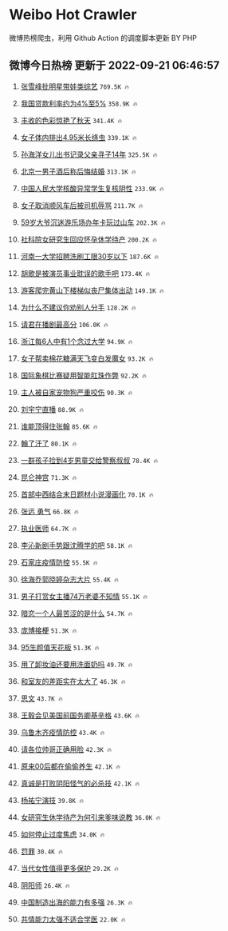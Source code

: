 # Weibo Hot Crawler 



微博热榜爬虫，利用 Github Action 的调度脚本更新 BY PHP 


## 微博今日热榜 更新于 2022-09-21 06:46:57 
1. [张雪峰批明星带娃类综艺](https://s.weibo.com/weibo?q=%23%E5%BC%A0%E9%9B%AA%E5%B3%B0%E6%89%B9%E6%98%8E%E6%98%9F%E5%B8%A6%E5%A8%83%E7%B1%BB%E7%BB%BC%E8%89%BA%23&t=31&band_rank=1&Refer=top) `769.5K 🔥` 

1. [我国贷款利率约为4%至5%](https://s.weibo.com/weibo?q=%23%E6%88%91%E5%9B%BD%E8%B4%B7%E6%AC%BE%E5%88%A9%E7%8E%87%E7%BA%A6%E4%B8%BA4%25%E8%87%B35%25%23&t=31&band_rank=2&Refer=top) `358.9K 🔥` 

1. [丰收的色彩惊艳了秋天](https://s.weibo.com/weibo?q=%23%E4%B8%B0%E6%94%B6%E7%9A%84%E8%89%B2%E5%BD%A9%E6%83%8A%E8%89%B3%E4%BA%86%E7%A7%8B%E5%A4%A9%23&t=31&band_rank=3&Refer=top) `341.4K 🔥` 

1. [女子体内排出4.95米长绦虫](https://s.weibo.com/weibo?q=%23%E5%A5%B3%E5%AD%90%E4%BD%93%E5%86%85%E6%8E%92%E5%87%BA4.95%E7%B1%B3%E9%95%BF%E7%BB%A6%E8%99%AB%23&t=31&band_rank=4&Refer=top) `339.1K 🔥` 

1. [孙海洋女儿出书记录父亲寻子14年](https://s.weibo.com/weibo?q=%23%E5%AD%99%E6%B5%B7%E6%B4%8B%E5%A5%B3%E5%84%BF%E5%87%BA%E4%B9%A6%E8%AE%B0%E5%BD%95%E7%88%B6%E4%BA%B2%E5%AF%BB%E5%AD%9014%E5%B9%B4%23&t=31&band_rank=5&Refer=top) `325.5K 🔥` 

1. [北京一男子酒后称后悔结婚](https://s.weibo.com/weibo?q=%23%E5%8C%97%E4%BA%AC%E4%B8%80%E7%94%B7%E5%AD%90%E9%85%92%E5%90%8E%E7%A7%B0%E5%90%8E%E6%82%94%E7%BB%93%E5%A9%9A%23&t=31&band_rank=6&Refer=top) `313.1K 🔥` 

1. [中国人民大学核酸异常学生复核阴性](https://s.weibo.com/weibo?q=%23%E4%B8%AD%E5%9B%BD%E4%BA%BA%E6%B0%91%E5%A4%A7%E5%AD%A6%E6%A0%B8%E9%85%B8%E5%BC%82%E5%B8%B8%E5%AD%A6%E7%94%9F%E5%A4%8D%E6%A0%B8%E9%98%B4%E6%80%A7%23&t=31&band_rank=7&Refer=top) `233.9K 🔥` 

1. [女子取消顺风车后被司机辱骂](https://s.weibo.com/weibo?q=%23%E5%A5%B3%E5%AD%90%E5%8F%96%E6%B6%88%E9%A1%BA%E9%A3%8E%E8%BD%A6%E5%90%8E%E8%A2%AB%E5%8F%B8%E6%9C%BA%E8%BE%B1%E9%AA%82%23&t=31&band_rank=8&Refer=top) `211.7K 🔥` 

1. [59岁大爷沉迷游乐场办年卡玩过山车](https://s.weibo.com/weibo?q=%2359%E5%B2%81%E5%A4%A7%E7%88%B7%E6%B2%89%E8%BF%B7%E6%B8%B8%E4%B9%90%E5%9C%BA%E5%8A%9E%E5%B9%B4%E5%8D%A1%E7%8E%A9%E8%BF%87%E5%B1%B1%E8%BD%A6%23&t=31&band_rank=9&Refer=top) `202.3K 🔥` 

1. [社科院女研究生回应怀孕休学待产](https://s.weibo.com/weibo?q=%23%E7%A4%BE%E7%A7%91%E9%99%A2%E5%A5%B3%E7%A0%94%E7%A9%B6%E7%94%9F%E5%9B%9E%E5%BA%94%E6%80%80%E5%AD%95%E4%BC%91%E5%AD%A6%E5%BE%85%E4%BA%A7%23&t=31&band_rank=10&Refer=top) `200.2K 🔥` 

1. [河南一大学招聘洗刷工限30岁以下](https://s.weibo.com/weibo?q=%23%E6%B2%B3%E5%8D%97%E4%B8%80%E5%A4%A7%E5%AD%A6%E6%8B%9B%E8%81%98%E6%B4%97%E5%88%B7%E5%B7%A5%E9%99%9030%E5%B2%81%E4%BB%A5%E4%B8%8B%23&t=31&band_rank=11&Refer=top) `187.6K 🔥` 

1. [胡歌是被演员事业耽误的歌手吧](https://s.weibo.com/weibo?q=%23%E8%83%A1%E6%AD%8C%E6%98%AF%E8%A2%AB%E6%BC%94%E5%91%98%E4%BA%8B%E4%B8%9A%E8%80%BD%E8%AF%AF%E7%9A%84%E6%AD%8C%E6%89%8B%E5%90%A7%23&t=31&band_rank=12&Refer=top) `173.4K 🔥` 

1. [游客爬完黄山下楼梯似丧尸集体出动](https://s.weibo.com/weibo?q=%23%E6%B8%B8%E5%AE%A2%E7%88%AC%E5%AE%8C%E9%BB%84%E5%B1%B1%E4%B8%8B%E6%A5%BC%E6%A2%AF%E4%BC%BC%E4%B8%A7%E5%B0%B8%E9%9B%86%E4%BD%93%E5%87%BA%E5%8A%A8%23&t=31&band_rank=13&Refer=top) `149.1K 🔥` 

1. [为什么不建议你劝别人分手](https://s.weibo.com/weibo?q=%23%E4%B8%BA%E4%BB%80%E4%B9%88%E4%B8%8D%E5%BB%BA%E8%AE%AE%E4%BD%A0%E5%8A%9D%E5%88%AB%E4%BA%BA%E5%88%86%E6%89%8B%23&t=31&band_rank=14&Refer=top) `128.2K 🔥` 

1. [请君在播剧最高分](https://s.weibo.com/weibo?q=%23%E8%AF%B7%E5%90%9B%E5%9C%A8%E6%92%AD%E5%89%A7%E6%9C%80%E9%AB%98%E5%88%86%23&t=31&band_rank=15&Refer=top) `106.0K 🔥` 

1. [浙江每6人中有1个念过大学](https://s.weibo.com/weibo?q=%23%E6%B5%99%E6%B1%9F%E6%AF%8F6%E4%BA%BA%E4%B8%AD%E6%9C%891%E4%B8%AA%E5%BF%B5%E8%BF%87%E5%A4%A7%E5%AD%A6%23&t=31&band_rank=16&Refer=top) `94.9K 🔥` 

1. [女子帮卖棉花糖满天飞变白发魔女](https://s.weibo.com/weibo?q=%23%E5%A5%B3%E5%AD%90%E5%B8%AE%E5%8D%96%E6%A3%89%E8%8A%B1%E7%B3%96%E6%BB%A1%E5%A4%A9%E9%A3%9E%E5%8F%98%E7%99%BD%E5%8F%91%E9%AD%94%E5%A5%B3%23&t=31&band_rank=17&Refer=top) `93.2K 🔥` 

1. [国际象棋比赛疑用智能肛珠作弊](https://s.weibo.com/weibo?q=%23%E5%9B%BD%E9%99%85%E8%B1%A1%E6%A3%8B%E6%AF%94%E8%B5%9B%E7%96%91%E7%94%A8%E6%99%BA%E8%83%BD%E8%82%9B%E7%8F%A0%E4%BD%9C%E5%BC%8A%23&t=31&band_rank=18&Refer=top) `92.2K 🔥` 

1. [主人被自家宠物狗严重咬伤](https://s.weibo.com/weibo?q=%23%E4%B8%BB%E4%BA%BA%E8%A2%AB%E8%87%AA%E5%AE%B6%E5%AE%A0%E7%89%A9%E7%8B%97%E4%B8%A5%E9%87%8D%E5%92%AC%E4%BC%A4%23&t=31&band_rank=19&Refer=top) `90.3K 🔥` 

1. [刘宇宁直播](https://s.weibo.com/weibo?q=%23%E5%88%98%E5%AE%87%E5%AE%81%E7%9B%B4%E6%92%AD%23&t=31&band_rank=20&Refer=top) `88.9K 🔥` 

1. [谁能顶得住张翰](https://s.weibo.com/weibo?q=%23%E8%B0%81%E8%83%BD%E9%A1%B6%E5%BE%97%E4%BD%8F%E5%BC%A0%E7%BF%B0%23&t=31&band_rank=21&Refer=top) `85.6K 🔥` 

1. [翰了汗了](https://s.weibo.com/weibo?q=%E7%BF%B0%E4%BA%86%E6%B1%97%E4%BA%86&t=31&band_rank=22&Refer=top) `80.1K 🔥` 

1. [一群孩子捡到4岁男童交给警察叔叔](https://s.weibo.com/weibo?q=%23%E4%B8%80%E7%BE%A4%E5%AD%A9%E5%AD%90%E6%8D%A1%E5%88%B04%E5%B2%81%E7%94%B7%E7%AB%A5%E4%BA%A4%E7%BB%99%E8%AD%A6%E5%AF%9F%E5%8F%94%E5%8F%94%23&t=31&band_rank=23&Refer=top) `78.4K 🔥` 

1. [昆仑神宫](https://s.weibo.com/weibo?q=%E6%98%86%E4%BB%91%E7%A5%9E%E5%AE%AB&t=31&band_rank=24&Refer=top) `71.3K 🔥` 

1. [首部中西结合末日题材小说漫画化](https://s.weibo.com/weibo?q=%23%E9%A6%96%E9%83%A8%E4%B8%AD%E8%A5%BF%E7%BB%93%E5%90%88%E6%9C%AB%E6%97%A5%E9%A2%98%E6%9D%90%E5%B0%8F%E8%AF%B4%E6%BC%AB%E7%94%BB%E5%8C%96%23&t=31&band_rank=25&Refer=top) `70.1K 🔥` 

1. [张远 勇气](https://s.weibo.com/weibo?q=%E5%BC%A0%E8%BF%9C%20%E5%8B%87%E6%B0%94&t=31&band_rank=26&Refer=top) `66.8K 🔥` 

1. [执业医师](https://s.weibo.com/weibo?q=%E6%89%A7%E4%B8%9A%E5%8C%BB%E5%B8%88&t=31&band_rank=27&Refer=top) `64.7K 🔥` 

1. [李沁新剧手势跟沈腾学的吧](https://s.weibo.com/weibo?q=%23%E6%9D%8E%E6%B2%81%E6%96%B0%E5%89%A7%E6%89%8B%E5%8A%BF%E8%B7%9F%E6%B2%88%E8%85%BE%E5%AD%A6%E7%9A%84%E5%90%A7%23&t=31&band_rank=28&Refer=top) `58.1K 🔥` 

1. [石家庄疫情防控](https://s.weibo.com/weibo?q=%23%E7%9F%B3%E5%AE%B6%E5%BA%84%E7%96%AB%E6%83%85%E9%98%B2%E6%8E%A7%23&t=31&band_rank=29&Refer=top) `55.5K 🔥` 

1. [徐海乔郭晓婷杂志大片](https://s.weibo.com/weibo?q=%23%E5%BE%90%E6%B5%B7%E4%B9%94%E9%83%AD%E6%99%93%E5%A9%B7%E6%9D%82%E5%BF%97%E5%A4%A7%E7%89%87%23&t=31&band_rank=30&Refer=top) `55.4K 🔥` 

1. [男子打赏女主播74万老婆不知情](https://s.weibo.com/weibo?q=%23%E7%94%B7%E5%AD%90%E6%89%93%E8%B5%8F%E5%A5%B3%E4%B8%BB%E6%92%AD74%E4%B8%87%E8%80%81%E5%A9%86%E4%B8%8D%E7%9F%A5%E6%83%85%23&t=31&band_rank=31&Refer=top) `55.1K 🔥` 

1. [暗恋一个人最苦涩的是什么](https://s.weibo.com/weibo?q=%23%E6%9A%97%E6%81%8B%E4%B8%80%E4%B8%AA%E4%BA%BA%E6%9C%80%E8%8B%A6%E6%B6%A9%E7%9A%84%E6%98%AF%E4%BB%80%E4%B9%88%23&t=31&band_rank=32&Refer=top) `54.7K 🔥` 

1. [庞博接梗](https://s.weibo.com/weibo?q=%23%E5%BA%9E%E5%8D%9A%E6%8E%A5%E6%A2%97%23&t=31&band_rank=33&Refer=top) `51.3K 🔥` 

1. [95生颜值天花板](https://s.weibo.com/weibo?q=%2395%E7%94%9F%E9%A2%9C%E5%80%BC%E5%A4%A9%E8%8A%B1%E6%9D%BF%23&t=31&band_rank=34&Refer=top) `51.3K 🔥` 

1. [用了卸妆油还要用洗面奶吗](https://s.weibo.com/weibo?q=%23%E7%94%A8%E4%BA%86%E5%8D%B8%E5%A6%86%E6%B2%B9%E8%BF%98%E8%A6%81%E7%94%A8%E6%B4%97%E9%9D%A2%E5%A5%B6%E5%90%97%23&t=31&band_rank=35&Refer=top) `49.7K 🔥` 

1. [和室友的差距实在太大了](https://s.weibo.com/weibo?q=%23%E5%92%8C%E5%AE%A4%E5%8F%8B%E7%9A%84%E5%B7%AE%E8%B7%9D%E5%AE%9E%E5%9C%A8%E5%A4%AA%E5%A4%A7%E4%BA%86%23&t=31&band_rank=36&Refer=top) `46.3K 🔥` 

1. [思文](https://s.weibo.com/weibo?q=%E6%80%9D%E6%96%87&t=31&band_rank=37&Refer=top) `43.7K 🔥` 

1. [王毅会见美国前国务卿基辛格](https://s.weibo.com/weibo?q=%23%E7%8E%8B%E6%AF%85%E4%BC%9A%E8%A7%81%E7%BE%8E%E5%9B%BD%E5%89%8D%E5%9B%BD%E5%8A%A1%E5%8D%BF%E5%9F%BA%E8%BE%9B%E6%A0%BC%23&t=31&band_rank=38&Refer=top) `43.6K 🔥` 

1. [乌鲁木齐疫情防控](https://s.weibo.com/weibo?q=%E4%B9%8C%E9%B2%81%E6%9C%A8%E9%BD%90%E7%96%AB%E6%83%85%E9%98%B2%E6%8E%A7&t=31&band_rank=39&Refer=top) `43.4K 🔥` 

1. [请各位帅哥正确用脸](https://s.weibo.com/weibo?q=%23%E8%AF%B7%E5%90%84%E4%BD%8D%E5%B8%85%E5%93%A5%E6%AD%A3%E7%A1%AE%E7%94%A8%E8%84%B8%23&t=31&band_rank=40&Refer=top) `42.3K 🔥` 

1. [原来00后都在偷偷养生](https://s.weibo.com/weibo?q=%23%E5%8E%9F%E6%9D%A500%E5%90%8E%E9%83%BD%E5%9C%A8%E5%81%B7%E5%81%B7%E5%85%BB%E7%94%9F%23&t=31&band_rank=41&Refer=top) `42.1K 🔥` 

1. [真诚是打败阴阳怪气的必杀技](https://s.weibo.com/weibo?q=%23%E7%9C%9F%E8%AF%9A%E6%98%AF%E6%89%93%E8%B4%A5%E9%98%B4%E9%98%B3%E6%80%AA%E6%B0%94%E7%9A%84%E5%BF%85%E6%9D%80%E6%8A%80%23&t=31&band_rank=42&Refer=top) `42.1K 🔥` 

1. [杨祐宁演技](https://s.weibo.com/weibo?q=%23%E6%9D%A8%E7%A5%90%E5%AE%81%E6%BC%94%E6%8A%80%23&t=31&band_rank=43&Refer=top) `39.8K 🔥` 

1. [女研究生休学待产为何引来爹味说教](https://s.weibo.com/weibo?q=%23%E5%A5%B3%E7%A0%94%E7%A9%B6%E7%94%9F%E4%BC%91%E5%AD%A6%E5%BE%85%E4%BA%A7%E4%B8%BA%E4%BD%95%E5%BC%95%E6%9D%A5%E7%88%B9%E5%91%B3%E8%AF%B4%E6%95%99%23&t=31&band_rank=44&Refer=top) `36.0K 🔥` 

1. [如何停止过度焦虑](https://s.weibo.com/weibo?q=%23%E5%A6%82%E4%BD%95%E5%81%9C%E6%AD%A2%E8%BF%87%E5%BA%A6%E7%84%A6%E8%99%91%23&t=31&band_rank=45&Refer=top) `34.0K 🔥` 

1. [罚罪](https://s.weibo.com/weibo?q=%E7%BD%9A%E7%BD%AA&t=31&band_rank=46&Refer=top) `30.4K 🔥` 

1. [当代女性值得更多保护](https://s.weibo.com/weibo?q=%23%E5%BD%93%E4%BB%A3%E5%A5%B3%E6%80%A7%E5%80%BC%E5%BE%97%E6%9B%B4%E5%A4%9A%E4%BF%9D%E6%8A%A4%23&t=31&band_rank=47&Refer=top) `29.2K 🔥` 

1. [阴阳师](https://s.weibo.com/weibo?q=%E9%98%B4%E9%98%B3%E5%B8%88&t=31&band_rank=48&Refer=top) `26.4K 🔥` 

1. [中国制造出海的能力有多强](https://s.weibo.com/weibo?q=%23%E4%B8%AD%E5%9B%BD%E5%88%B6%E9%80%A0%E5%87%BA%E6%B5%B7%E7%9A%84%E8%83%BD%E5%8A%9B%E6%9C%89%E5%A4%9A%E5%BC%BA%23&t=31&band_rank=49&Refer=top) `26.3K 🔥` 

1. [共情能力太强不适合学医](https://s.weibo.com/weibo?q=%23%E5%85%B1%E6%83%85%E8%83%BD%E5%8A%9B%E5%A4%AA%E5%BC%BA%E4%B8%8D%E9%80%82%E5%90%88%E5%AD%A6%E5%8C%BB%23&t=31&band_rank=50&Refer=top) `22.0K 🔥` 


